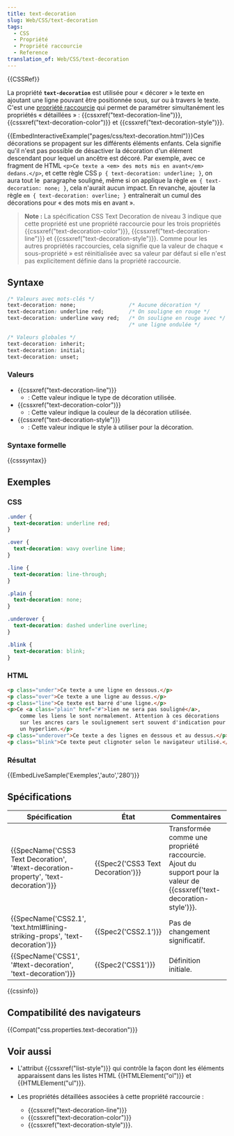 ```yaml
---
title: text-decoration
slug: Web/CSS/text-decoration
tags:
  - CSS
  - Propriété
  - Propriété raccourcie
  - Reference
translation_of: Web/CSS/text-decoration
---
```

{{CSSRef}}

La propriété **`text-decoration`** est utilisée pour « décorer » le texte en ajoutant une ligne pouvant être positionnée sous, sur ou à travers le texte. C'est une [propriété raccourcie](/fr/docs/Web/CSS/Propri%C3%A9t%C3%A9s_raccourcies) qui permet de paramétrer simultanément les propriétés « détaillées » : {{cssxref("text-decoration-line")}}, {{cssxref("text-decoration-color")}} et {{cssxref("text-decoration-style")}}.

{{EmbedInteractiveExample("pages/css/text-decoration.html")}}Ces décorations se propagent sur les différents éléments enfants. Cela signifie qu'il n'est pas possible de désactiver la décoration d'un élément descendant pour lequel un ancêtre est décoré. Par exemple, avec ce fragment de HTML `<p>Ce texte a <em> des mots mis en avant</em> dedans.</p>`, et cette règle CSS `p { text-decoration: underline; }`, on aura tout le  paragraphe souligné, même si on applique la règle `em { text-decoration: none; }`, cela n'aurait aucun impact. En revanche, ajouter la règle `em { text-decoration: overline; }` entraînerait un cumul des décorations pour « des mots mis en avant ».

> **Note :** La spécification CSS Text Decoration de niveau 3 indique que cette propriété est une propriété raccourcie pour les trois propriétés {{cssxref("text-decoration-color")}}, {{cssxref("text-decoration-line")}} et {{cssxref("text-decoration-style")}}. Comme pour les autres propriétés raccourcies, cela signifie que la valeur de chaque « sous-propriété » est réinitialisée avec sa valeur par défaut si elle n'est pas explicitement définie dans la propriété raccourcie.

## Syntaxe

```css
/* Valeurs avec mots-clés */
text-decoration: none;                 /* Aucune décoration */
text-decoration: underline red;        /* On souligne en rouge */
text-decoration: underline wavy red;   /* On souligne en rouge avec */
                                       /* une ligne ondulée */

/* Valeurs globales */
text-decoration: inherit;
text-decoration: initial;
text-decoration: unset;
```

### Valeurs

- {{cssxref("text-decoration-line")}}
  - : Cette valeur indique le type de décoration utilisée.
- {{cssxref("text-decoration-color")}}
  - : Cette valeur indique la couleur de la décoration utilisée.
- {{cssxref("text-decoration-style")}}
  - : Cette valeur indique le style à utiliser pour la décoration.

### Syntaxe formelle

{{csssyntax}}

## Exemples

### CSS

```css
.under {
  text-decoration: underline red;
}

.over {
  text-decoration: wavy overline lime;
}

.line {
  text-decoration: line-through;
}

.plain {
  text-decoration: none;
}

.underover {
  text-decoration: dashed underline overline;
}

.blink {
  text-decoration: blink;
}
```

### HTML

```html
<p class="under">Ce texte a une ligne en dessous.</p>
<p class="over">Ce texte a une ligne au dessus.</p>
<p class="line">Ce texte est barré d'une ligne.</p>
<p>Ce <a class="plain" href="#">lien ne sera pas souligné</a>,
    comme les liens le sont normalement. Attention à ces décorations
    sur les ancres cars le soulignement sert souvent d'indication pour
    un hyperlien.</p>
<p class="underover">Ce texte a des lignes en dessous et au dessus.</p>
<p class="blink">Ce texte peut clignoter selon le navigateur utilisé.</p>
```

### Résultat

{{EmbedLiveSample('Exemples','auto','280')}}

## Spécifications

| Spécification                                                                                                    | État                                         | Commentaires                                                                                                                     |
| ---------------------------------------------------------------------------------------------------------------- | -------------------------------------------- | -------------------------------------------------------------------------------------------------------------------------------- |
| {{SpecName('CSS3 Text Decoration', '#text-decoration-property', 'text-decoration')}} | {{Spec2('CSS3 Text Decoration')}} | Transformée comme une propriété raccourcie. Ajout du support pour la valeur de {{cssxref('text-decoration-style')}}. |
| {{SpecName('CSS2.1', 'text.html#lining-striking-props', 'text-decoration')}}             | {{Spec2('CSS2.1')}}                     | Pas de changement significatif.                                                                                                  |
| {{SpecName('CSS1', '#text-decoration', 'text-decoration')}}                                 | {{Spec2('CSS1')}}                     | Définition initiale.                                                                                                             |

{{cssinfo}}

## Compatibilité des navigateurs

{{Compat("css.properties.text-decoration")}}

## Voir aussi

- L'attribut {{cssxref("list-style")}} qui contrôle la façon dont les éléments apparaissent dans les listes HTML {{HTMLElement("ol")}} et {{HTMLElement("ul")}}.
- Les propriétés détaillées associées à cette propriété raccourcie :

  - {{cssxref("text-decoration-line")}}
  - {{cssxref("text-decoration-color")}}
  - {{cssxref("text-decoration-style")}}.

